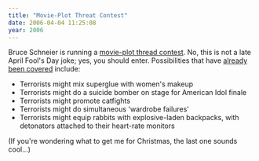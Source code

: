 ```yaml
---
title: "Movie-Plot Threat Contest"
date: 2006-04-04 11:25:08
year: 2006
---
```

<p>Bruce Schneier is running a <a href="http://www.schneier.com/blog/archives/2006/04/announcing_movi.html">movie-plot thread contest</a>.  No, this is not a late April Fool's Day joke; yes, you should enter.  Possibilities that have <a href="http://cockeyed.com/citizen/terror/plans/terrorwatch.html">already been covered</a> include:</p>

<ul>
<li>Terrorists might mix superglue with women's makeup</li>
<li>Terrorists might do a suicide bomber on stage for American Idol finale</li>
<li>Terrorists might promote catfights</li>
<li>Terrorists might do simultaneous 'wardrobe failures'</li>
<li>Terrorists might equip rabbits with explosive-laden backpacks, with detonators attached to their heart-rate monitors</li>
</ul>

<p>(If you're wondering what to get me for Christmas, the last one sounds cool…)</p>
